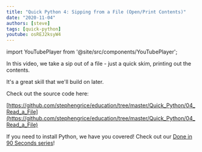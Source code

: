 ```yaml
---
title: "Quick Python 4: Sipping from a File (Open/Print Contents)"
date: "2020-11-04"
authors: [steve]
tags: [quick-python]
youtube: osREJ2ksyW4
---
```


import YouTubePlayer from '@site/src/components/YouTubePlayer';

<YouTubePlayer youtubeLink={frontmatter.youtube} />

In this video, we take a sip out of a file - just a quick skim, printing out the contents. 

It's a great skill that we'll build on later. 

<!--truncate-->

Check out the source code here:

[https://github.com/stephengrice/education/tree/master/Quick_Python/04_Read_a_File](https://github.com/stephengrice/education/tree/master/Quick_Python/04_Read_a_File)

If you need to install Python, we have you covered! Check out our [Done in 90 Seconds series](/projects/lte-90-sec)!